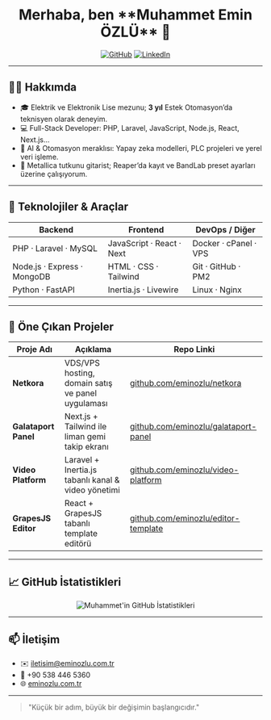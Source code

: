 <h1 align="center">Merhaba, ben **Muhammet Emin ÖZLÜ** 👋</h1>
<p align="center">
  <a href="https://github.com/1eminozlu"><img src="https://img.shields.io/badge/GitHub-@1eminozlu-181717?style=for-the-badge&logo=github" alt="GitHub"></a>
  <a href="https://www.linkedin.com/in/eminozlu/"><img src="https://img.shields.io/badge/LinkedIn-@eminozlu-0A66C2?style=for-the-badge&logo=linkedin" alt="LinkedIn"></a>
</p>

---

## 👨‍💻 Hakkımda

- 🎓 Elektrik ve Elektronik Lise mezunu; **3 yıl** Estek Otomasyon’da teknisyen olarak deneyim.  
- 💻 Full-Stack Developer: PHP, Laravel, JavaScript, Node.js, React, Next.js…  
- 🤖 AI & Otomasyon meraklısı: Yapay zeka modelleri, PLC projeleri ve yerel veri işleme.  
- 🎸 Metallica tutkunu gitarist; Reaper’da kayıt ve BandLab preset ayarları üzerine çalışıyorum.  

---

## 🔧 Teknolojiler & Araçlar

| Backend                    | Frontend                  | DevOps / Diğer           |
| -------------------------- | ------------------------- | ------------------------ |
| PHP · Laravel · MySQL      | JavaScript · React · Next | Docker · cPanel · VPS    |
| Node.js · Express · MongoDB| HTML · CSS · Tailwind     | Git · GitHub · PM2       |
| Python · FastAPI           | Inertia.js · Livewire     | Linux · Nginx            |

---

## 📂 Öne Çıkan Projeler

| Proje Adı                | Açıklama                                                | Repo Linki                                  |
| ------------------------ | ------------------------------------------------------- | ------------------------------------------- |
| **Netkora**              | VDS/VPS hosting, domain satış ve panel uygulaması       | [github.com/eminozlu/netkora](#)            |
| **Galataport Panel**     | Next.js + Tailwind ile liman gemi takip ekranı          | [github.com/eminozlu/galataport-panel](#)   |
| **Video Platform**       | Laravel + Inertia.js tabanlı kanal & video yönetimi     | [github.com/eminozlu/video-platform](#)     |
| **GrapesJS Editor**      | React + GrapesJS tabanlı template editörü              | [github.com/eminozlu/editor-template](#)    |

---

## 📈 GitHub İstatistikleri

<p align="center">
  <img src="https://github-readme-stats.vercel.app/api?username=eminozlu&show_icons=true&theme=tokyonight" alt="Muhammet'in GitHub İstatistikleri" />
</p>

---

## 📫 İletişim

- ✉️  iletisim@eminozlu.com.tr  
- 📱  +90 538 446 5360  
- 🌐  [eminozlu.com.tr](https://eminozlu.com.tr)  

---

> "Küçük bir adım, büyük bir değişimin başlangıcıdır."  
